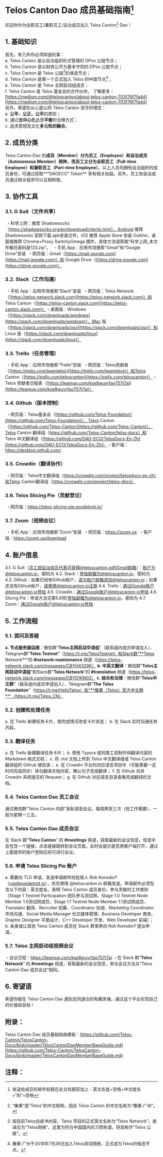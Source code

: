 # Telos Canton Dao 成员基础指南[^1]

欢迎你作为全职员工/兼职员工/自治成员加入 Telos Canton[^2] Dao！

## 1. 基础知识
首先，有几件你必须知道的事：  
a. Telos Canton 是以自治组织形式管理的 DPos 公链节点；  
b. Telos Canton 是以财务公开为基本守则的 DPos 公链节点；  
c. Telos Canton 是 Telos 公链[^3]的侯选节点；  
d. Telos Canton 是第一个正式加入 Telos 的中国节点[^4]；  
e. Telos Canton 是 Telos 主网启动组成员；  
f. Telos Canton 是 Telos 基金会的合作伙伴。
了解更多：[https://medium.com/@teloscanton/about-telos-canton-703f76f7fa4d](https://medium.com/@teloscanton/about-telos-canton-703f76f7fa4d)   
另外，希望你从心底认同 Telos Canton 坚守的理念：  
a. **公平、公正、公平**的原则；  
b. 通过**去中心化**达至**平衡**的治理方式；  
c. 追求思想及文化**多元性的融合**。

## 2. 成员分类
Telos Canton Dao 的**成员（Member）**分为**员工（Employee）**和**自治成员（Autonomous Member）**两种，而员工又分为**全职员工（Full-time Employee）**和**兼职员工（Part-time Employee）**。以上人员均拥有自治组织的成员身份，可通过获取**“DAOECO” Token** 享有相关权益。另外，员工和自治成员通过相关程序可以互相转换。

## 3. 协作工具
### 3.1. G Suit（文件共享）
​     ・科学上网：推荐 Shadowsocks（https://shadowsocks.org/en/download/clients.html），Android 推荐 Shadowsocks 官网下载.apk安装文件，iOS 推荐 Apple Store 安装 Outline，桌面端推荐 Chrome+Proxy SwitchyOmega 插件，具体方法请索取“科学上网_本文件解压密码是123.zip”。
​     ・手机 App：应用市场搜索“Gmail”和“Google Drive”安装
​     ・网页版：Gmail（[https://mail.google.com](https://mail.google.com)）和 Google Drive（[https://drive.google.com](https://drive.google.com)）

### 3.2. Slack（工作沟通）
​     ・手机 App：应用市场搜索“Slack”安装
​     ・网页版：Telos Network（[https://telos-network.slack.com](https://telos-network.slack.com)）和 Telos Canton（[https://telos-canton.slack.com](https://telos-canton.slack.com)）
​     ・桌面版：Windows（[https://slack.com/downloads/windows](https://slack.com/downloads/windows)）、Mac 版（[https://slack.com/downloads/osx](https://slack.com/downloads/osx)）和 Linux 版（[https://slack.com/downloads/linux](https://slack.com/downloads/linux)）

### 3.3. Trello（任务管理）
​     ・手机 App：应用市场搜索“Trello”安装
​     ・网页版：Telos贡献者（[https://trello.com/teamtelos](https://trello.com/teamtelos)）和Telos Canton（[https://trello.com/teloscanton](https://trello.com/teloscanton)）
​     ・Telos 贡献者日程表（[https://teamup.com/kse8wuvrfao757t7ai](https://teamup.com/kse8wuvrfao757t7ai)）

###  3.4. Github（版本控制）
​     ・网页版：Telos基金会（[https://github.com/Telos-Foundation](https://github.com/Telos-Foundation)）、Telos Canton（[https://github.com/Telos-Canton](https://github.com/Telos-Canton)）、Telos Canton 翻译组（https://github.com/Telos-Canton/telos-docs）和 Telos 中文翻译组（[https://github.com/DAO-ECO/TelosDocs-En-Zh](https://github.com/DAO-ECO/TelosDocs-En-Zh)）
​     ・客户端：https://desktop.github.com/

###  3.5. Crowdin（翻译协作）
​     ・网页版：Telos中文翻译组（https://crowdin.com/project/telosdocs-en-zh）和Telos Canton翻译组（https://crowdin.com/project/telos-docs）

### 3.6. Telos Slicing Pie（贡献登记）
​     ・网页版：https://telos-slicing-pie.eosdetroit.io/

### 3.7. Zoom（视频会议）
​     ・手机 App：应用市场搜索“Zoom”安装
​     ・网页版：https://zoom.us
​     ・客户端：https://zoom.us/download

## 4. 账户信息
4.1. G Suit（员工或自治成员代表可获得@teloscanton.io的Gmail邮箱）：账户为@teloscanton.io，密码为
4.2. Slack：登陆邮箱为@teloscanton.io，密码为
4.3. Github：如果已经有Github账户，请为账户邮箱添加@teloscanton.io；如果还没有Github账户，请使用@teloscanton.io注册
4.4. Trello：通过Google账户@teloscanton.io登陆
4.5. Crowdin：通过Google账户@teloscanton.io登陆
4.6. Slicing Pie：申请方法见第5.6项/登陆邮箱为@teloscanton.io，密码为
4.7. Zoom：通过Google账户@teloscanton.io登陆

## 5. 工作流程
### 5.1. 提问及答疑
**a. 节点服务器运维**：微信群“**Telos主网启动华语组**”（联系组内成员申请加入）、Telegram群“**Telos Testnet**”（https://t.me/TelosTestnet）和Slack群“**Telos Network**”的 **#network-maintenance** 频道（https://telos-network.slack.com/messages/CBYH4329K）
**b. 中英文翻译**：微信群“**Telos主网启动华语组**”和Slack群“**Telos Network**”的 **#translation** 频道（https://telos-network.slack.com/messages/CBYD1KN02）
**c. 综合和治理**：微信群“**Telos中文群**”（联系组内成员申请加入）、Telegram群“**The Telos Foundation**”（https://t.me/HelloTelos）和“**橡果（Telos）官方中文群**”（https://t.me/Telos_CN）
### 5.2. 创建和处理任务
a. 在 Trello 新建任务卡片，按完成情况改变卡片状态；
b. 在 Slack 实时沟通任务内容。

### 5.3. 翻译任务
a. 在 Trello 新建翻译任务卡片；
b. 使用 Typora 或同类工具制作待翻译内容的 Markdown 格式文档；
c. 将 .md 文档上传到 Telos 中文翻译组或 Telos Canton 翻译组的 Github 根目录；
e. 在 Crowdin 平台的对应语言项目中（可能需要一定时间完成同步）续句翻译文档内容，确认句子完成翻译；
f. 在 Github 合并 Crowdin 系统提交的 Request；
g. 在 Github 对应语言目录查看完成翻译的文档。
### 5.4. Telos Canton Dao 员工会议
通过微信群“Telos Canton 内部”发起语音会议，每周两至三次（视工作需要），一般为星期一三五。
### 5.5. Telos Canton Dao 成员会议
在 Slack 群“**Telos Canton**” 的  **#meetings** 频道，获取最新的会议信息，信息中会包含一个链接，点击链接跳转到会议页面，此时会提示是否用客户端打开，通过上面提供的账户登陆后则可进行会议。
### 5.6. 申请 Telos Slicing Pie 账户
a. 需要向 TLG 申请，发送申请邮件给批核人 Rob Konsdorf（rob@eosdetroit.io），优先使用 @teloscanton.io 邮箱发送。申请邮件必须包含以下内容：英文姓名、表明 Telos Canton 成员身份，参与贡献的工作类别（Stage 1 Testnet Participation 团队参与测试网、Stage 1.0 Testnet Node Member 1.0测试网成员、Stage 1.1 Testnet Node Member 1.1测试网成员、Translator 翻译、Recruiter 招募、Coordinator 协调、Marketing Coordinator 市场沟通、Social Media Manager 社交媒体管理、Business Developer 商务、Graphic Designer 平面设计、C++ Developer 开发、Web Developer 前端）；
b. 亲身或让其他 Telos Canton 成员在 Slack 群里再向 Rob Konsdorf 提出申请。
### 5.7. Telos 主网启动组视频会议
・会议日程：https://teamup.com/kse8wuvrfao757t7ai
・在 Slack 群“**Telos Network**” 的  **#meetings** 频道，获取最新的会议信息，参与会议方法与“Telos Canton Dao 成员会议”相同。

## 6. 寄望语
希望你能在 Telos Canton Dao 遇到志同道合的有趣灵魂，通过这个平台实现自己的价值和目标！

## 附录：
Telos Canton Dao 成员基础指南模板：[https://github.com/Telos-Canton/TelosCanton-Docs/blob/master/TelosCantonDaoMemberBaseGuide.md](https://github.com/Telos-Canton/TelosCanton-Docs/blob/master/TelosCantonDaoMemberBaseGuide.md)

## 注释：
[^1]: 发送给成员的邮件标题在此文标题前加上：英文名姓+空格+中文姓名+“的”+空格   
[^2]: “橡果”是“Telos”的中文昵称，因此 Telos Canton 的中文名称为“橡果·广州”。  
[^3]: 按目前Telos白皮书内容，Telos 项目的正式英文名称为“Telos Network”，直译应为“Telos网络”，这里为符合中国国内的习惯称谓，将其称作“Telos 公链”。  
[^4]: 橡果·广州于2018年7月26日加入Telos测试网络，正式成为Telos的候选节点。
